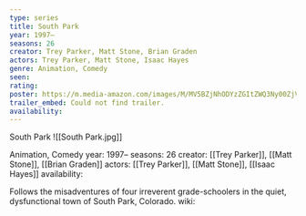 ```yaml
---
type: series
title: South Park
year: 1997–
seasons: 26
creator: Trey Parker, Matt Stone, Brian Graden
actors: Trey Parker, Matt Stone, Isaac Hayes
genre: Animation, Comedy
seen:
rating: 
poster: https://m.media-amazon.com/images/M/MV5BZjNhODYzZGItZWQ3Ny00ZjViLTkxMTUtM2EzN2RjYjU2OGZiXkEyXkFqcGdeQXVyMTI5MTc0OTIy._V1_SX300.jpg
trailer_embed: Could not find trailer.
availability:
---
```

South Park
![[South Park.jpg]]

Animation, Comedy
year: 1997–
seasons: 26
creator: [[Trey Parker]], [[Matt Stone]], [[Brian Graden]]
actors: [[Trey Parker]], [[Matt Stone]], [[Isaac Hayes]]
availability:

Follows the misadventures of four irreverent grade-schoolers in the quiet, dysfunctional town of South Park, Colorado.
wiki: 


